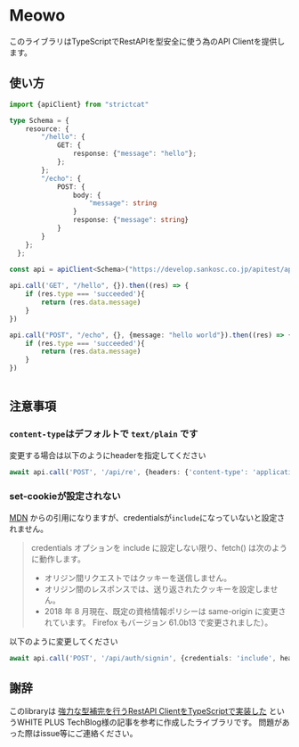 # Meowo

このライブラリはTypeScriptでRestAPIを型安全に使う為のAPI Clientを提供します。

## 使い方

```ts
import {apiClient} from "strictcat"

type Schema = {
    resource: {
        "/hello": {
            GET: {
                response: {"message": "hello"};
            };
        };
        "/echo": {
            POST: {
                body: {
                    "message": string
                }
                response: {"message": string}
            }
        }
    };
  };
  
const api = apiClient<Schema>("https://develop.sankosc.co.jp/apitest/api")

api.call('GET', "/hello", {}).then((res) => {
    if (res.type === 'succeeded'){
        return (res.data.message)
    }
})

api.call("POST", "/echo", {}, {message: "hello world"}).then((res) => {
    if (res.type === 'succeeded'){
        return (res.data.message)
    }
})
  

```

## 注意事項

### `content-type`はデフォルトで `text/plain` です

変更する場合は以下のようにheaderを指定してください

```ts
await api.call('POST', '/api/re', {headers: {'content-type': 'application/json'}}, {text: 'hello world'})
```

### set-cookieが設定されない

[MDN](https://developer.mozilla.org/ja/docs/Web/API/Fetch_API/Using_Fetch) からの引用になりますが、credentialsが`include`になっていないと設定されません。

> credentials オプションを include に設定しない限り、fetch() は次のように動作します。
>
>-    オリジン間リクエストではクッキーを送信しません。
>-    オリジン間のレスポンスでは、送り返されたクッキーを設定しません。
>-    2018 年 8 月現在、既定の資格情報ポリシーは same-origin に変更されています。 Firefox もバージョン 61.0b13 で変更されました）。

以下のように変更してください

```ts
await api.call('POST', '/api/auth/signin', {credentials: 'include', headers: {'content-type': 'application/json'}}, {username, password})
```

## 謝辞

このlibraryは [強力な型補完を行うRestAPI ClientをTypeScriptで実装した](https://blog.wh-plus.co.jp/entry/2020/12/21/104033) というWHITE PLUS TechBlog様の記事を参考に作成したライブラリです。
問題があった際はissue等にご連絡ください。
